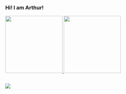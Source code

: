 ### Hi! I am Arthur!

 <div>
  <a href="https://github.com/arthur1511">
  <img height="180em" src="https://github-readme-stats.vercel.app/api?username=arthur1511&show_icons=true&theme=dracula&include_all_commits=true&count_private=true"/>
  <img height="180em" src="https://github-readme-stats.vercel.app/api/top-langs/?username=arthur1511&layout=compact&langs_count=7&theme=dracula"/>
</div>
  
  ##
 
<div> 
  
  <a href="https://www.linkedin.com/in/arthur-bernardo" target="_blank"><img src="https://img.shields.io/badge/-LinkedIn-%230077B5?style=for-the-badge&logo=linkedin&logoColor=white" target="_blank"></a> 
 
</div>
